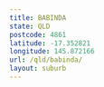 ```yaml
---
title: BABINDA
state: QLD
postcode: 4861
latitude: -17.352821
longitude: 145.872166
url: /qld/babinda/
layout: suburb
---
```


